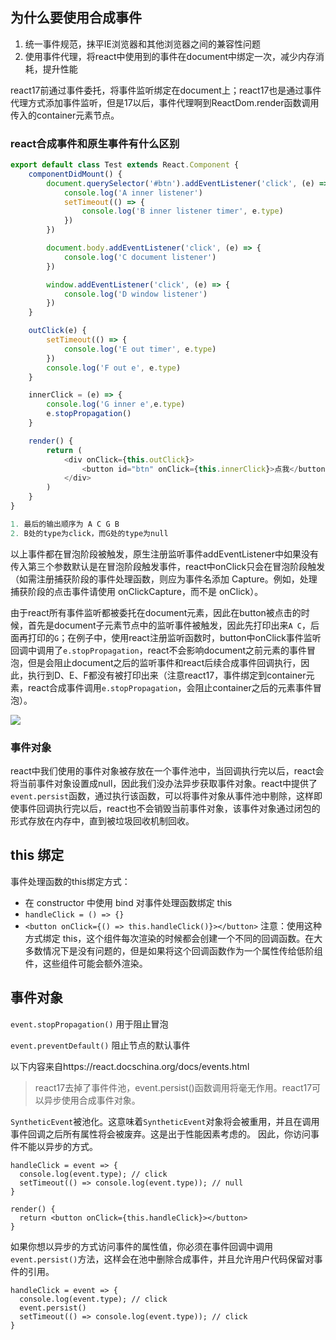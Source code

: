 ## 为什么要使用合成事件
1. 统一事件规范，抹平IE浏览器和其他浏览器之间的兼容性问题
2. 使用事件代理，将react中使用到的事件在document中绑定一次，减少内存消耗，提升性能

react17前通过事件委托，将事件监听绑定在document上；react17也是通过事件代理方式添加事件监听，但是17以后，事件代理啊到ReactDom.render函数调用传入的container元素节点。

### react合成事件和原生事件有什么区别
```js
export default class Test extends React.Component {
    componentDidMount() {
        document.querySelector('#btn').addEventListener('click', (e) => {
            console.log('A inner listener')
            setTimeout(() => {
                console.log('B inner listener timer', e.type)
            })
        })

        document.body.addEventListener('click', (e) => {
            console.log('C document listener')
        })

        window.addEventListener('click', (e) => {
            console.log('D window listener')
        })
    }

    outClick(e) {
        setTimeout(() => {
            console.log('E out timer', e.type)
        })
        console.log('F out e', e.type)
    }

    innerClick = (e) => {
        console.log('G inner e',e.type)
        e.stopPropagation()
    }

    render() {
        return (
            <div onClick={this.outClick}>
                <button id="btn" onClick={this.innerClick}>点我</button>
            </div>
        )
    }
}
```
```js
1. 最后的输出顺序为 A C G B
2. B处的type为click，而G处的type为null
```
以上事件都在冒泡阶段被触发，原生注册监听事件addEventListener中如果没有传入第三个参数默认是在冒泡阶段触发事件，react中onClick只会在冒泡阶段触发（如需注册捕获阶段的事件处理函数，则应为事件名添加 Capture。例如，处理捕获阶段的点击事件请使用 onClickCapture，而不是 onClick）。

由于react所有事件监听都被委托在document元素，因此在button被点击的时候，首先是document子元素节点中的监听事件被触发，因此先打印出来`A C`，后面再打印的`G`；在例子中，使用react注册监听函数时，button中onClick事件监听回调中调用了`e.stopPropagation`，react不会影响document之前元素的事件冒泡，但是会阻止document之后的监听事件和react后续合成事件回调执行，因此，执行到D、E、F都没有被打印出来（注意react17，事件绑定到container元素，react合成事件调用`e.stopPropagation`，会阻止container之后的元素事件冒泡）。

![](https://upload-images.jianshu.io/upload_images/18616547-676fe156fc141ad2.jpg?imageMogr2/auto-orient/strip|imageView2/2/w/800/format/webp)

### 事件对象
react中我们使用的事件对象被存放在一个事件池中，当回调执行完以后，react会将当前事件对象设置成null，因此我们没办法异步获取事件对象。react中提供了`event.persist`函数，通过执行该函数，可以将事件对象从事件池中剔除，这样即使事件回调执行完以后，react也不会销毁当前事件对象，该事件对象通过闭包的形式存放在内存中，直到被垃圾回收机制回收。

## this 绑定

事件处理函数的this绑定方式：

- 在 constructor 中使用 bind 对事件处理函数绑定 this
- `handleClick = () => {}`
- `<button onClick={() => this.handleClick()}></button>` 注意：使用这种方式绑定 this，这个组件每次渲染的时候都会创建一个不同的回调函数。在大多数情况下是没有问题的，但是如果将这个回调函数作为一个属性传给低阶组件，这些组件可能会额外渲染。

## 事件对象

`event.stopPropagation()` 用于阻止冒泡

`event.preventDefault()` 阻止节点的默认事件

以下内容来自https://react.docschina.org/docs/events.html

> react17去掉了事件件池，event.persist()函数调用将毫无作用。react17可以异步使用合成事件对象。

`SyntheticEvent`被池化。这意味着`SyntheticEvent`对象将会被重用，并且在调用事件回调之后所有属性将会被废弃。这是出于性能因素考虑的。 因此，你访问事件不能以异步的方式。

```
handleClick = event => {
  console.log(event.type); // click
  setTimeout(() => console.log(event.type)); // null
}

render() {
  return <button onClick={this.handleClick}></button>
}
```

如果你想以异步的方式访问事件的属性值，你必须在事件回调中调用`event.persist()`方法，这样会在池中删除合成事件，并且允许用户代码保留对事件的引用。

```
handleClick = event => {
  console.log(event.type); // click
  event.persist()
  setTimeout(() => console.log(event.type)); // click
}
```